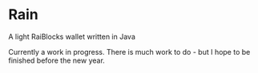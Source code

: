# Rain
A light RaiBlocks wallet written in Java

Currently a work in progress. There is much work to do - but I hope to be finished before the new year.
